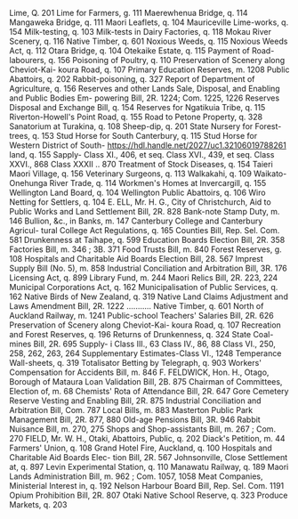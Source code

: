 Lime, Q. 201 Lime for Farmers, g. 111 Maerewhenua Bridge, q. 114 Mangaweka Bridge, q. 111 Maori Leaflets, q. 104 Mauriceville Lime-works, q. 154 Milk-testing, q. 103 Milk-tests in Dairy Factories, q. 118 Mokau River Scenery, q. 116 Native Timber, q. 601 Noxious Weeds, q. 115 Noxious Weeds Act, q. 112 Otara Bridge, q. 104 Otekaike Estate, q. 115 Payment of Road-labourers, q. 156 Poisoning of Poultry, q. 110 Preservation of Scenery along Cheviot-Kai- koura Road, q. 107 Primary Education Reserves, m. 1208 Public Abattoirs, q. 202 Rabbit-poisoning, q. 327 Report of Department of Agriculture, q. 156 Reserves and other Lands Sale, Disposal, and Enabling and Public Bodies Em- powering Bill, 2R. 1224; Com. 1225, 1226 Reserves Disposal and Exchange Bill, q. 154 Reserves for Ngatikuia Tribe, q. 115 Riverton-Howell's Point Road, q. 155 Road to Petone Property, q. 328 Sanatorium at Turakina, q. 108 Sheep-dip, q. 201 State Nursery for Forest-trees, q. 153 Stud Horse for South Canterbury, q. 115 Stud Horse for Western District of South- https://hdl.handle.net/2027/uc1.32106019788261 land, q. 155 Sapply- Class XI., 406, et seq. Class XVI., 439, et seq. Class XXVI., 868 Class XXXII .. 870 Treatment of Stock Diseases, q. 154 Taieri Maori Village, q. 156 Veterinary Surgeons, q. 113 Walkakahi, q. 109 Waikato-Onehunga River Trade, q. 114 Workmen's Homes at Invercargill, q. 155 Wellington Land Board, q. 104 Wellington Public Abattoirs, q. 106 Wiro Netting for Settlers, q. 104 E. ELL, Mr. H. G., City of Christchurch, Aid to Public Works and Land Settlement Bill, 2R. 828 Bank-note Stamp Duty, m. 146 Bullion, &c., in Banks, m. 147 Canterbury College and Canterbury Agricul- tural College Act Regulations, q. 165 Counties Bill, Rep. Sel. Com. 581 Drunkenness at Taihape, q. 599 Education Boards Election Bill, 2R. 358 Factories Bill, m. 346 ; 3B. 371 Food Trusts Bill, m. 840 Forest Reserves, g. 108 Hospitals and Charitable Aid Boards Election Bill, 28. 567 Imprest Supply Bill (No. 5), m. 858 Industrial Conciliation and Arbitration Bill, 3R. 176 Licensing Act, q. 899 Library Fund, m. 244 Maori Relics Bill, 2R. 223, 224 Municipal Corporations Act, q. 162 Municipalisation of Public Services, q. 162 Native Birds of New Zealand, q. 319 Native Land Claims Adjustment and Laws Amendment Bill, 2R. 1222 ........... Native Timber, q. 601 North of Auckland Railway, m. 1241 Public-school Teachers' Salaries Bill, 2R. 626 Preservation of Scenery along Cheviot-Kai- koura Road, q. 107 Recreation and Forest Reserves, q. 196 Returns of Drunkenness, q. 324 State Coal-mines Bill, 2R. 695 Supply- i Class III., 63 Class IV., 86, 88 Class VI., 250, 258, 262, 263, 264 Supplementary Estimates-Class VI., 1248 Temperance Wall-sheets, q. 319 Totalisator Betting by Telegraph, q. 903 Workers' Compensation for Accidents Bill, m. 846 F. FELDWICK, Hon. H., Otago, Borough of Mataura Loan Validation Bill, 2B. 875 Chairman of Committees, Election of, m. 68 Chemists' Rota of Attendance Bill, 2R. 647 Gore Cemetery Reserve Vesting and Enabling Bill, 2R. 875 Industrial Conciliation and Arbitration Bill, Com. 787 Local Bills, m. 883 Masterton Public Park Management Bill, 2R. 877, 880 Old-age Pensions Bill, 3R. 946 Rabbit Nuisance Bill, m. 270, 275 Shops and Shop-assistants Bill, m. 267 ; Com. 270 FIELD, Mr. W. H., Otaki, Abattoirs, Public, q. 202 Diack's Petition, m. 44 Farmers' Union, q. 108 Grand Hotel Fire, Auckland, q. 100 Hospitals and Charitable Aid Boards Elec- tion Bill, 2R. 567 Johnsonville, Close Settlement at, q. 897 Levin Experimental Station, q. 110 Manawatu Railway, q. 189 Maori Lands Administration Bill, m. 962 ; Com. 1057, 1058 Meat Companies, Ministerial Interest in, q. 192 Nelson Harbour Board Bill, Rep. Sel. Com. 1191 Opium Prohibition Bill, 2R. 807 Otaki Native School Reserve, q. 323 Produce Markets, q. 203 